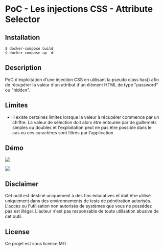 # PoC - Les injections CSS - Attribute Selector

## Installation

```
$ docker-compose build
$ docker-compose up -d
```

## Description

PoC d'exploitation d'une injection CSS en utilisant la pseudo class has() afin de récupérer la valeur d'un attribut d'un élément HTML de type "password" ou "hidden".

## Limites

- Il existe certaines limites lorsque la valeur à récupérer commence par un chiffre. La valeur de sélection doit alors être entourée par de guillemets simples ou doubles et l'exploitation peut ne pas être possible dans le cas ou ces caractères sont filtrés par l'application.

## Démo

![](https://github.com/Sharpforce/PoC-CSS-injection/blob/master/les-injections-css-attribute-selector/has-attribute-selectors-iframe/demo/demo_1.gif)

![](https://github.com/Sharpforce/PoC-CSS-injection/blob/master/les-injections-css-attribute-selector/has-attribute-selectors-iframe/demo/demo_2.gif)

## Disclaimer

Cet outil est destiné uniquement à des fins éducatives et doit être utilisé uniquement dans des environnements de tests de pénétration autorisés. L'accès ou l'utilisation non autorisés de systèmes que vous ne possédez pas est illégal. L'auteur n'est pas responsable de toute utilisation abusive de cet outil.

## License

Ce projet est sous licence MIT.